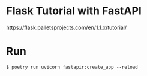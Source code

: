 # Flask Tutorial with FastAPI
https://flask.palletsprojects.com/en/1.1.x/tutorial/

# Run
```
$ poetry run uvicorn fastapir:create_app --reload
```